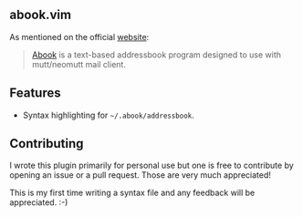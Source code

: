 ## abook.vim

As mentioned on the official [website](https://abook.sourceforge.io/):

> [Abook](https://abook.sourceforge.io/) is a text-based addressbook program designed to use with mutt/neomutt mail client.

## Features

- Syntax highlighting for `~/.abook/addressbook`.

## Contributing

I wrote this plugin primarily for personal use but one is free to contribute by opening an issue or a pull request. Those are very much appreciated!

This is my first time writing a syntax file and any feedback will be appreciated. :-)
